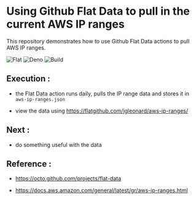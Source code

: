 # Using Github Flat Data to pull in the current AWS IP ranges

This repository demonstrates how to use Github Flat Data actions to pull AWS IP ranges.

![Flat](https://img.shields.io/badge/Flat-v3-f39f37)  ![Deno](https://img.shields.io/badge/Deno-v2-f39f37)  ![Build](https://github.com/jgleonard/aws-ip-ranges/actions/workflows/flat.yml/badge.svg)

## Execution :

- the Flat Data action runs daily, pulls the IP range data and stores it in `aws-ip-ranges.json`

- view the data using https://flatgithub.com/jgleonard/aws-ip-ranges/


## Next :

- do something useful with the data


## Reference :

- https://octo.github.com/projects/flat-data

- https://docs.aws.amazon.com/general/latest/gr/aws-ip-ranges.html
